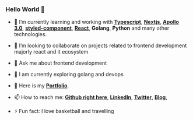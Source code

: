 ### Hello World 👋

- 🌱 I’m currently learning and working with  **[Typescript](https://www.typescriptlang.org/index.html)**, **[Nextjs](https://nextjs.org/)**, **[Apollo 3.0](https://www.apollographql.com/)**, **[styled-component](https://www.styled-components.com/)**, **[React](https://reactjs.org/)**, **Golang**, **Python** and many other technologies.

- 👯 I’m looking to collaborate on projects related to frontend development majorly react and it ecosystem

- 💬 Ask me about frontend development

- 👋 I am currently exploring golang and devops 

- 👔 Here is my **[Portfolio](https://aminajao.netlify.app)**.

- 📫 How to reach me: **[Github right here](https://github.com/aminajao)**,  **[LinkedIn](https://linkedin.com/in/aminajao)**,  **[Twitter](https://twitter.com/amin_ajao)**,  **[Blog](https://hashnode.com/@Bildev)**,

- ⚡ Fun fact: I love basketball and travelling
